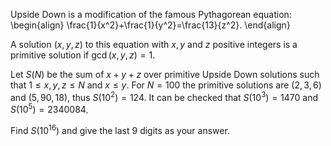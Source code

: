 Upside Down is a modification of the famous Pythagorean equation:
\begin{align}
\frac{1}{x^2}+\frac{1}{y^2}=\frac{13}{z^2}.
\end{align}


A solution $(x,y,z)$  to this equation with $x,y$ and $z$ positive integers is a primitive solution if $\gcd(x,y,z)=1$.


Let $S(N)$ be the sum of $x+y+z$ over primitive Upside Down solutions such that $1 \leq x,y,z \leq N$ and $x \le y$.
For $N=100$ the primitive solutions are $(2,3,6)$ and $(5,90,18)$, thus $S(10^2)=124$.
It can be checked that $S(10^3)=1470$ and $S(10^5)=2340084$.


Find $S(10^{16})$ and give the last $9$ digits as your answer.